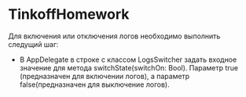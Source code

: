 # TinkoffHomework
Для включения или отключения логов необходимо выполнить следущий шаг: 
- В AppDelegate в строке с классом LogsSwitcher задать входное значение для метода switchState(switchOn: Bool).  Параметр true (предназначен для включении логов), а параметр false(предназначен для выключение логов).
